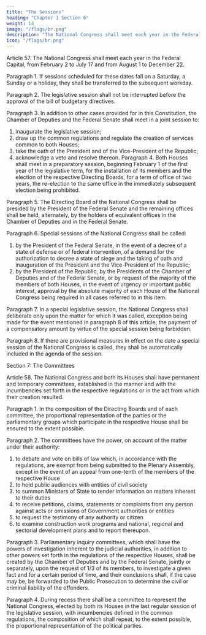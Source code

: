 ```yaml
---
title: "The Sessions"
heading: "Chapter 1 Section 6"
weight: 14
image: "/flags/br.png"
description: "The National Congress shall meet each year in the Federal Capital, from February 2 to July 17 and from August 1 to December 22"
icon: "/flags/br.png"
---
```



Article 57.  The National Congress shall meet each year in the Federal Capital, from February 2 to July 17 and from August 1 to December 22. 

Paragraph 1. If sessions scheduled for these dates fall on a Saturday, a Sunday or a holiday, they shall be transferred to the subsequent workday.

Paragraph 2. The legislative session shall not be interrupted before the approval of the bill of budgetary directives.

Paragraph 3. In addition to other cases provided for in this Constitution, the Chamber of Deputies and the Federal Senate shall meet in a joint session to:

1. inaugurate the legislative session;
2.  draw up the common regulations and regulate the creation of services
common to both Houses;
3.   take the oath of the President and of the Vice-President of the Republic;
4. acknowledge a veto and resolve thereon.
Paragraph 4. Both Houses shall meet in a preparatory session, beginning February
1 of the first year of the legislative term, for the installation of its members and
the election of the respective Directing Boards, for a term of office of two years,
the re-election to the same office in the immediately subsequent election being
prohibited.

Paragraph 5. The Directing Board of the National Congress shall be presided by the President of the Federal Senate and the remaining offices shall be held, alternately, by the holders of equivalent offices in the Chamber of Deputies and in the Federal Senate.

Paragraph 6. Special sessions of the National Congress shall be called:

1. by the President of the Federal Senate, in the event of a decree of a state of defense or of federal intervention, of a demand for the authorization to decree a state of siege and the taking of oath and inauguration of the President and the Vice-President of the Republic;
2.  by the President of the Republic, by the Presidents of the Chamber of Deputies and of the Federal Senate, or by request of the majority of the members of both Houses, in the event of urgency or important public interest, approval by the absolute majority of each House of the National Congress being required in all cases referred to in this item.

Paragraph 7. In a special legislative session, the National Congress shall deliberate only upon the matter for which it was called, exception being made for the event mentioned in paragraph 8 of this article, the payment of a compensatory amount by virtue of the special session being forbidden.

Paragraph 8. If there are provisional measures in effect on the date a special session of the National Congress is called, they shall be automatically included in the agenda of the session.

Section 7: The Committees

Article 58.  The National Congress and both its Houses shall have permanent and temporary committees, established in the manner and with the incumbencies set forth in the respective regulations or in the act from which their creation resulted.

Paragraph 1. In the composition of the Directing Boards and of each committee, the proportional representation of the parties or the parliamentary groups which participate in the respective House shall be ensured to the extent possible.

Paragraph 2. The committees have the power, on account of the matter under their authority:
1. to debate and vote on bills of law which, in accordance with the regulations, are exempt from being submitted to the Plenary Assembly, except in the event of an appeal from one-tenth of the members of the respective House
2.  to hold public audiences with entities of civil society
3.   to summon Ministers of State to render information on matters inherent to their duties
4. to receive petitions, claims, statements or complaints from any person against acts or omissions of Government authorities or entities
5. to request the testimony of any authority or citizen
6.  to examine construction work programs and national, regional and sectorial development plans and to report thereupon.

Paragraph 3. Parliamentary inquiry committees, which shall have the powers of investigation inherent to the judicial authorities, in addition to other powers set forth in the regulations of the respective Houses, shall be created by the Chamber of Deputies and by the Federal Senate, jointly or separately, upon the request of 1/3 of its members, to investigate a given fact and for a certain period of time, and their conclusions shall, if the case may be, be forwarded to the Public Prosecution to determine the civil or criminal liability of the offenders.

Paragraph 4. During recess there shall be a committee to represent the National Congress, elected by both its Houses in the last regular session of the legislative session, with incumbencies defined in the common regulations, the composition of which shall repeat, to the extent possible, the proportional representation of the political parties.

